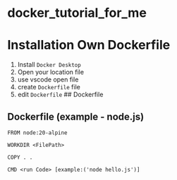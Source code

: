 # docker_tutorial_for_me

# Installation Own Dockerfile 
1. Install `Docker Desktop`
2. Open your location file
3. use vscode open file 
5. create `Dockerfile` file
6. edit `Dockerfile` ## Dockerfile


## Dockerfile (example - node.js)
```
FROM node:20-alpine

WORKDIR <FilePath>

COPY . .

CMD <run Code> [example:('node hello.js')]
```

